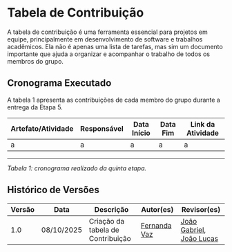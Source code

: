 # Tabela de Contribuição

A tabela de contribuição é uma ferramenta essencial para projetos em equipe, principalmente em desenvolvimento de software e trabalhos acadêmicos. Ela não é apenas uma lista de tarefas, mas sim um documento importante que ajuda a organizar e acompanhar o trabalho de todos os membros do grupo.

## Cronograma Executado

A tabela 1 apresenta as contribuições de cada membro do grupo durante a entrega da Etapa 5.

| Artefato/Atividade | Responsável | Data Início | Data Fim | Link da Atividade |
|---------------------|-------------|-------------|----------|-------------------|
| a | a | a | a | a | 

---
*Tabela 1: cronograma realizado da quinta etapa.*

## Histórico de Versões

| Versão | Data       | Descrição                          | Autor(es)       | Revisor(es)          |
|--------|------------|------------------------------------|----------------|---------------------|
| 1.0    | 08/10/2025 | Criação da tabela de Contribuição  | [Fernanda Vaz](https://github.com/Fernandavazgit1) | [João Gabriel](https://github.com/JoaoComTil), [João Lucas](https://github.com/Joaolramos) |
